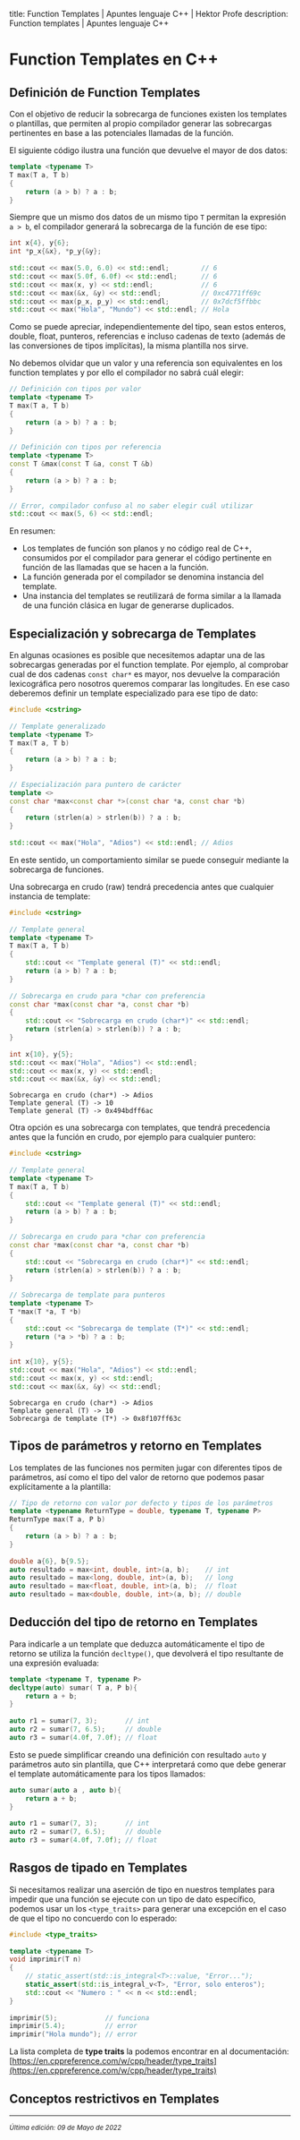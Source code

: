 title: Function Templates | Apuntes lenguaje C++ | Hektor Profe
description: Function templates | Apuntes lenguaje C++

# Function Templates en C++

## Definición de Function Templates

Con el objetivo de reducir la sobrecarga de funciones existen los templates o plantillas, que permiten al propio compilador generar las sobrecargas pertinentes en base a las potenciales llamadas de la función.

El siguiente código ilustra una función que devuelve el mayor de dos datos:

```cpp
template <typename T>
T max(T a, T b)
{
    return (a > b) ? a : b;
}
```

Siempre que un mismo dos datos de un mismo tipo `T` permitan la expresión `a > b`, el compilador generará la sobrecarga de la función de ese tipo:

```cpp
int x{4}, y{6};
int *p_x{&x}, *p_y{&y};
 
std::cout << max(5.0, 6.0) << std::endl;        // 6
std::cout << max(5.0f, 6.0f) << std::endl;      // 6
std::cout << max(x, y) << std::endl;            // 6
std::cout << max(&x, &y) << std::endl;          // 0xc4771ff69c
std::cout << max(p_x, p_y) << std::endl;        // 0x7dcf5ffbbc
std::cout << max("Hola", "Mundo") << std::endl; // Hola
```

Como se puede apreciar, independientemente del tipo, sean estos enteros, double, float, punteros, referencias e incluso cadenas de texto (además de las conversiones de tipos implícitas), la misma plantilla nos sirve.

No debemos olvidar que un valor y una referencia son equivalentes en los function templates y por ello el compilador no sabrá cuál elegir:

```cpp
// Definición con tipos por valor
template <typename T>
T max(T a, T b)
{
    return (a > b) ? a : b;
}
 
// Definición con tipos por referencia
template <typename T>
const T &max(const T &a, const T &b)  
{
    return (a > b) ? a : b;
}
 
// Error, compilador confuso al no saber elegir cuál utilizar
std::cout << max(5, 6) << std::endl; 
```

En resumen:

* Los templates de función son planos y no código real de C++, consumidos por el compilador para generar el código pertinente en función de las llamadas que se hacen a la función.
* La función generada por el compilador se denomina instancia del template.
* Una instancia del templates se reutilizará de forma similar a la llamada de una función clásica en lugar de generarse duplicados.

## Especialización y sobrecarga de Templates

En algunas ocasiones es posible que necesitemos adaptar una de las sobrecargas generadas por el function template. Por ejemplo, al comprobar cual de dos cadenas `const char*` es mayor, nos devuelve la comparación lexicográfica pero nosotros queremos comparar las longitudes. En ese caso deberemos definir un template especializado para ese tipo de dato:

```cpp
#include <cstring>
 
// Template generalizado
template <typename T>
T max(T a, T b)
{
    return (a > b) ? a : b;
}
 
// Especialización para puntero de carácter
template <>
const char *max<const char *>(const char *a, const char *b)
{
    return (strlen(a) > strlen(b)) ? a : b;
}
 
std::cout << max("Hola", "Adios") << std::endl; // Adios
```

En este sentido, un comportamiento similar se puede conseguir mediante la sobrecarga de funciones.

Una sobrecarga en crudo (raw) tendrá precedencia antes que cualquier instancia de template:

```cpp
#include <cstring>
 
// Template general
template <typename T>
T max(T a, T b)
{
    std::cout << "Template general (T)" << std::endl;
    return (a > b) ? a : b;
}
 
// Sobrecarga en crudo para *char con preferencia
const char *max(const char *a, const char *b)
{
    std::cout << "Sobrecarga en crudo (char*)" << std::endl;
    return (strlen(a) > strlen(b)) ? a : b;
}
 
int x{10}, y{5};
std::cout << max("Hola", "Adios") << std::endl;
std::cout << max(x, y) << std::endl;
std::cout << max(&x, &y) << std::endl;
```

```
Sobrecarga en crudo (char*) -> Adios
Template general (T) -> 10
Template general (T) -> 0x494bdff6ac
```

Otra opción es una sobrecarga con templates, que tendrá precedencia antes que la función en crudo, por ejemplo para cualquier puntero:

```cpp
#include <cstring>
 
// Template general
template <typename T>
T max(T a, T b)
{
    std::cout << "Template general (T)" << std::endl;
    return (a > b) ? a : b;
}
 
// Sobrecarga en crudo para *char con preferencia
const char *max(const char *a, const char *b)
{
    std::cout << "Sobrecarga en crudo (char*)" << std::endl;
    return (strlen(a) > strlen(b)) ? a : b;
}
 
// Sobrecarga de template para punteros
template <typename T>
T *max(T *a, T *b)
{
    std::cout << "Sobrecarga de template (T*)" << std::endl;
    return (*a > *b) ? a : b;
}
 
int x{10}, y{5};
std::cout << max("Hola", "Adios") << std::endl;
std::cout << max(x, y) << std::endl;
std::cout << max(&x, &y) << std::endl;
```

```
Sobrecarga en crudo (char*) -> Adios
Template general (T) -> 10
Sobrecarga de template (T*) -> 0x8f107ff63c
```

## Tipos de parámetros y retorno en Templates

Los templates de las funciones nos permiten jugar con diferentes tipos de parámetros, así como el tipo del valor de retorno que podemos pasar explícitamente a la plantilla:

```cpp
// Tipo de retorno con valor por defecto y tipos de los parámetros
template <typename ReturnType = double, typename T, typename P>
ReturnType max(T a, P b)
{
    return (a > b) ? a : b;
}
 
double a{6}, b{9.5};
auto resultado = max<int, double, int>(a, b);    // int
auto resultado = max<long, double, int>(a, b);   // long
auto resultado = max<float, double, int>(a, b);  // float
auto resultado = max<double, double, int>(a, b); // double
```

## Deducción del tipo de retorno en Templates

Para indicarle a un template que deduzca automáticamente el tipo de retorno se utiliza la función `decltype()`, que devolverá el tipo resultante de una expresión evaluada:

```cpp
template <typename T, typename P>
decltype(auto) sumar( T a, P b){
    return a + b;
}
 
auto r1 = sumar(7, 3);       // int
auto r2 = sumar(7, 6.5);     // double
auto r3 = sumar(4.0f, 7.0f); // float
```

Esto se puede simplificar creando una definición con resultado `auto` y parámetros auto sin plantilla, que C++ interpretará como que debe generar el template automáticamente para los tipos llamados:

```cpp
auto sumar(auto a , auto b){
    return a + b;
}
 
auto r1 = sumar(7, 3);       // int
auto r2 = sumar(7, 6.5);     // double
auto r3 = sumar(4.0f, 7.0f); // float
```

## Rasgos de tipado en Templates

Si necesitamos realizar una aserción de tipo en nuestros templates para impedir que una función se ejecute con un tipo de dato específico, podemos usar un los `<type_traits>` para generar una excepción en el caso de que el tipo no concuerdo con lo esperado:

```cpp
#include <type_traits>
 
template <typename T>
void imprimir(T n)
{
    // static_assert(std::is_integral<T>::value, "Error...");
    static_assert(std::is_integral_v<T>, "Error, solo enteros");
    std::cout << "Numero : " << n << std::endl;
}
 
imprimir(5);            // funciona
imprimir(5.4);          // error
imprimir("Hola mundo"); // error
```

La lista completa de **type traits** la podemos encontrar en al documentación: [https://en.cppreference.com/w/cpp/header/type_traits](https://en.cppreference.com/w/cpp/header/type_traits)

## Conceptos restrictivos en Templates

___
<small class="edited"><i>Última edición: 09 de Mayo de 2022</i></small>